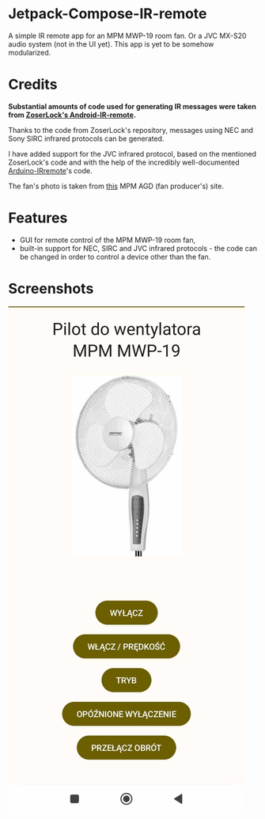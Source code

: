 # Jetpack-Compose-IR-remote

A simple IR remote app for an MPM MWP-19 room fan. Or a JVC MX-S20 audio system (not in the UI yet).
This app is yet to be somehow modularized.

# Credits
**Substantial amounts of code used for generating IR messages were taken from [ZoserLock's Android-IR-remote](https://github.com/ZoserLock/android-ir-remote).**

Thanks to the code from ZoserLock's repository, messages using NEC and Sony SIRC infrared protocols can be generated.

I have added support for the JVC infrared protocol, based on the mentioned ZoserLock's code and with the help of the incredibly well-documented [Arduino-IRremote](https://github.com/Arduino-IRremote/Arduino-IRremote)'s code.

The fan's photo is taken from [this](https://mpm.pl/pl/wentylatory/289-wentylator-stojacy-mwp-19-5903151001290.html) MPM AGD (fan producer's) site.

# Features
- GUI for remote control of the MPM MWP-19 room fan,
- built-in support for NEC, SIRC and JVC infrared protocols - the code can be changed in order to control a device other than the fan.

# Screenshots
![Fan remote screenshot](https://raw.githubusercontent.com/stanislawix/Jetpack-Compose-IR-remote/master/images/screenshot1.jpg)
